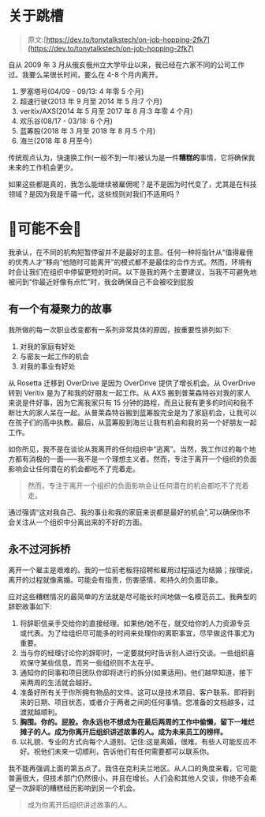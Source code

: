 # 关于跳槽

> 原文:[https://dev.to/tonytalkstech/on-job-hopping-2fk7](https://dev.to/tonytalkstech/on-job-hopping-2fk7)

自从 2009 年 3 月从俄亥俄州立大学毕业以来，我已经在六家不同的公司工作过。我要么呆很长时间，要么在 4-8 个月内离开。

1.  罗塞塔号(04/09 - 09/13: 4 年零 5 个月)
2.  超速行驶(2013 年 9 月至 2014 年 5 月:7 个月)
3.  veritix/AXS(2014 年 5 月至 2017 年 8 月:3 年零 4 个月)
4.  欢乐谷(08/17 - 03/18: 6 个月)
5.  蓝筹股(2018 年 3 月至 2018 年 8 月:5 个月)
6.  海兰(2018 年 8 月至今)

传统观点认为，快速换工作(一般不到一年)被认为是一件**糟糕的**事情，它将确保我未来的工作机会更少。

如果这些都是真的，我怎么能继续被雇佣呢？是不是因为时代变了，尤其是在科技领域？是因为我是千禧一代，这些规则对我们不适用吗？

# 😬可能不会😬

我承认，在不同的机构短暂停留并不是最好的主意。任何一种将指针从“值得雇佣的优秀人才”移向“他随时可能离开”的模式都不是最佳的合作方式。然而，环境有时会让我们在组织中停留更短的时间。以下是我的两个主要建议，当我不可避免地被问到“你最近好像有点忙”时，我会确保自己不会被咬到屁股

## 有一个有凝聚力的故事

我所做的每一次职业改变都有一系列非常具体的原因，按重要性排列如下:

1.  对我的家庭有好处
2.  与密友一起工作的机会
3.  对我的事业有好处

从 Rosetta 迁移到 OverDrive 是因为 OverDrive 提供了增长机会。从 OverDrive 转到 Veritix 是为了和我的好朋友一起工作。从 AXS 搬到普莱森特谷对我的家人来说是件好事，因为它离我家只有 15 分钟的路程，而且让我有更多的时间和我不断壮大的家人呆在一起。从普莱森特谷搬到蓝筹股完全是为了家庭机会，让我可以在孩子们的高中执教。最后，从蓝筹股到海兰让我有机会和我的另一个好朋友一起工作。

如你所见，我不是在谈论从我离开的任何组织中“逃离”。当然，我工作过的每个地方都有消极的一面——我不是一个理想主义者。然而，专注于离开一个组织的负面影响会让任何潜在的机会都吃不了兜着走。

> 然而，专注于离开一个组织的负面影响会让任何潜在的机会都吃不了兜着走。

通过强调“这对我自己、我的事业和我的家庭来说都是最好的机会”,可以确保你不会关注从一个组织中分离出来的不好的方面。

## 永不过河拆桥

离开一个雇主是艰难的。我的一位前老板将招聘和雇用过程描述为结婚；按理说，离开的过程就像离婚。可能会有指责，伤害感情，和持久的负面印象。

应对这些糟糕情况的最简单的方法就是尽可能长时间地做一名模范员工。我典型的辞职故事如下:

1.  将辞职信亲手交给你的直接经理。如果他/她不在，就交给你的人力资源专员或代表。为了给组织尽可能多的时间来处理你的离职事宜，尽早做这件事尤为重要。
2.  当与你的经理讨论你的辞职时，一定要就何时告诉别人进行交谈。一些组织喜欢保守某些信息，而另一些组织则不太在乎。
3.  通知你的同事和项目团队你即将进行的拆分(如果适用)。他们越早知道，接下来两周的生活就会越好。
4.  准备好所有关于你所拥有物品的文件。这可以是技术项目、客户联系、即将到来的日期、项目状态，或者介于两者之间的任何事情。您准备的文档越多，过渡就越顺利。
5.  **胸围。你的。屁股。你永远也不想成为在最后两周的工作中偷懒，留下一堆烂摊子的人。成为你离开后组织讲述故事的人。成为未来员工的榜样。**
6.  以礼貌、专业的方式向每个人道别。记住:这是离婚，很难。有些人可能反应不好。祝他们未来一切顺利，告诉他们有任何需要都可以联系你。

我不能再强调上面的第五点了。我住在克利夫兰地区。从人口的角度来看，它可能普遍很大，但技术部门仍然很小，并且在增长。人们会和其他人交谈，你绝不会希望一次辞职的糟糕经历影响到另一个机会。

> 成为你离开后组织讲述故事的人。